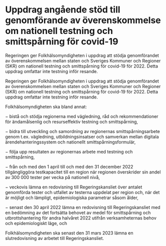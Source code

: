 # Uppdrag angående stöd till genomförande av överenskommelse om nationell testning och smittspårning för covid-19

Regeringen ger Folkhälsomyndigheten i uppdrag att stödja genomförandet av överenskommelsen mellan staten och Sveriges Kommuner och Regioner (SKR) om nationell testning och smittspårning för covid-19 för 2022. Detta uppdrag omfattar inte testning inför resande.

Regeringen ger Folkhälsomyndigheten i uppdrag att stödja genomförandet av överenskommelsen mellan staten och Sveriges Kommuner och Regioner (SKR) om nationell testning och smittspårning för covid-19 för 2022. Detta uppdrag omfattar inte testning inför resande.

Folkhälsomyndigheten ska bland annat:

− bistå och stödja regionerna med vägledning, råd och rekommendationer för ändamålsenlig och resurseffektiv testning och smittspårning,

− bidra till utveckling och samordning av regionernas smittspårningsarbete genom t.ex. vägledning, utbildningsinsatser och samverkan mellan digitala ärendehanteringssystem och nationellt smittspårningsformulär,

− följa upp resultaten av regionernas arbete med testning och smittspårning,

− från och med den 1 april till och med den 31 december 2022 tillgängliggöra testkapacitet till en region när regionen överskrider sin andel av 300 000 tester per vecka på nationell nivå,

− veckovis lämna en redovisning till Regeringskansliet över antalet genomförda tester och utfallet av testerna uppdelat per region och, när det är möjligt och lämpligt, epidemiologiska parametrar såsom ålder,

− senast den 30 april 2022 lämna en redovisning till Regeringskansliet med en bedömning av det fortsätta behovet av medel för smittspårning och utbrottshantering för andra halvåret 2022 utifrån verksamheternas behov och epidemiologiskt läge, och

Folkhälsomyndigheten ska senast den 31 mars 2023 lämna en slutredovisning av arbetet till Regeringskansliet.
